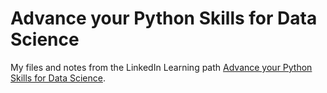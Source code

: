 # Advance your Python Skills for Data Science

My files and notes from the LinkedIn Learning path [Advance your Python Skills for Data Science](https://www.linkedin.com/learning/paths/advance-your-python-skills-for-data-science?u=0).